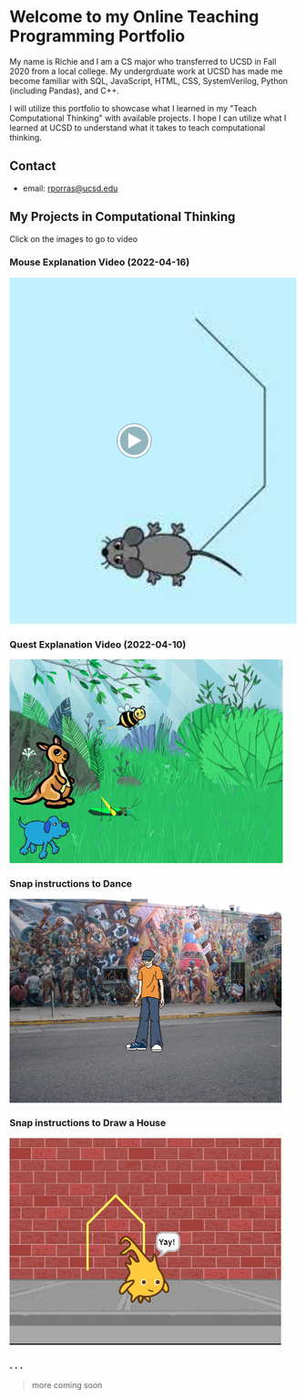 # Welcome to my Online Teaching Programming Portfolio

My name is Richie and I am a CS major who transferred to UCSD in Fall 2020 from a local college. My undergrduate work at UCSD has made me become familiar with SQL, JavaScript, HTML, CSS, SystemVerilog, Python (including Pandas), and C++.

I will utilize this portfolio to showcase what I learned in my "Teach Computational Thinking" with available projects. I hope I can utilize what I learned at UCSD to understand what it takes to teach computational thinking.

## Contact

- email: rporras@ucsd.edu


## My Projects in Computational Thinking

Click on the images to go to video

### Mouse Explanation Video (2022-04-16)

[![Explaining Mouse Instructions](images/mouse-thumbnail.png)](https://youtu.be/lx7Ak2XQGxo "Youtube Video of mouse Instructions")

### Quest Explanation Video (2022-04-10)

[![Explaining Quest Instructions](images/animals-thumbnail.png)](https://youtu.be/Yq3nvB6KDFo "Youtube Video of Quest Instructions")

### Snap instructions to Dance

[![Explaining Snap Dance Program](images/dancer-thumbnail.png)](https://youtu.be/kXkiIh2u23k "Youtube Video of Dance Instructions")

### Snap instructions to Draw a House


[![Explaining Snap House Program](images/house-thumbnail.png)](https://youtu.be/PTv4_EqkoJg "Youtube Video of House Instructions")


### . . . 

> more coming soon 